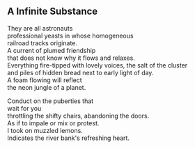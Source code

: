 A Infinite Substance
--------------------
They are all astronauts  
professional yeasts in whose homogeneous  
railroad tracks originate.  
A current of plumed friendship  
that does not know why it flows and relaxes.  
Everything fire-tipped with lovely voices, the salt of the cluster  
and piles of hidden bread next to early light of day.  
A foam flowing will reflect  
the neon jungle of a planet.  
  
Conduct on the puberties that  
wait for you  
throttling the shifty chairs, abandoning the doors.  
As if to impale or mix or protest.  
I took on muzzled lemons.  
Indicates the river bank's refreshing heart.  
